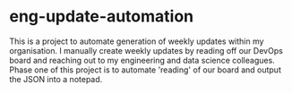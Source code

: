 # eng-update-automation
This is a project to automate generation of weekly updates within my organisation. I manually create weekly updates by reading off our DevOps board and reaching out to my engineering and data science colleagues. Phase one of this project is to automate 'reading' of our board and output the JSON into a notepad.
